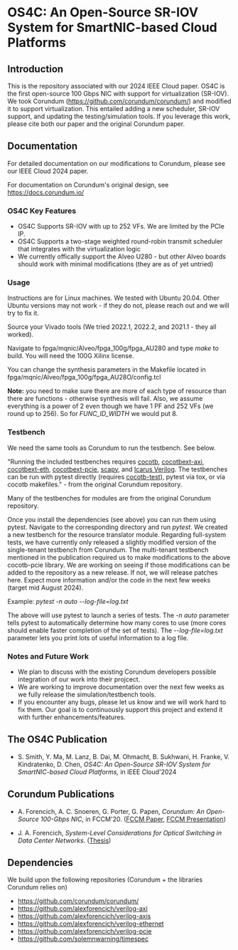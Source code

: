# OS4C: An Open-Source SR-IOV System for SmartNIC-based Cloud Platforms 

## Introduction

This is the repository associated with our 2024 IEEE Cloud paper. OS4C is the first open-source 100 Gbps NIC with support for virtualization (SR-IOV). We took Corundum (https://github.com/corundum/corundum/) and modified it to support virtualization. This entailed adding a new scheduler, SR-IOV support, and updating the testing/simulation tools. If you leverage this work, please cite both our paper and the original Corundum paper.


## Documentation

For detailed documentation on our modifications to Corundum, please see our IEEE Cloud 2024 paper.

For documentation on Corundum's original design, see https://docs.corundum.io/

### OS4C Key Features

* OS4C Supports SR-IOV with up to 252 VFs. We are limited by the PCIe IP.
* OS4C Supports a two-stage weighted round-robin transmit scheduler that integrates with the virtualization logic
* We currently offically support the Alveo U280 - but other Alveo boards should work with minimal modifications (they are as of yet untried)

### Usage

Instructions are for Linux machines. We tested with Ubuntu 20.04. Other Ubuntu versions may not work - if they do not, please reach out and we will try to fix it.

Source your Vivado tools (We tried 2022.1, 2022.2, and 2021.1 - they all worked).

Navigate to fpga/mqnic/Alveo/fpga_100g/fpga_AU280 and type *make* to build. You will need the 100G Xilinx license.

You can change the synthesis parameters in the Makefile located in fpga/mqnic/Alveo/fpga_100g/fpga_AU28O/config.tcl

**Note:** you need to make sure there are more of each type of resource than there are functions - otherwise synthesis will fail. Also, we assume everything is a power of 2 even though we have 1 PF and 252 VFs (we round up to 256). So for *FUNC_ID_WIDTH* we would put 8.



### Testbench

We need the same tools as Corundum to run the testbench. See below.

"Running the included testbenches requires [cocotb](https://github.com/cocotb/cocotb), [cocotbext-axi](https://github.com/alexforencich/cocotbext-axi), [cocotbext-eth](https://github.com/alexforencich/cocotbext-eth), [cocotbext-pcie](https://github.com/alexforencich/cocotbext-pcie), [scapy](https://scapy.net/), and [Icarus Verilog](http://iverilog.icarus.com/).  The testbenches can be run with pytest directly (requires [cocotb-test](https://github.com/themperek/cocotb-test)), pytest via tox, or via cocotb makefiles." - from the original Corundum repository.

Many of the testbenches for modules are from the original Corundum repository. 

Once you install the dependencies (see above) you can run them using pytest. Navigate to the corresponding directory and run *pytest*. We created a new testbench for the resource translator module. Regarding full-system tests, we have currently only released a slightly modified version of the single-tenant testbench from Corundum. The multi-tenant testbench mentioned in the publication required us to make modifications to the above cocotb-pcie library. We are working on seeing if those modifications can be added to the repository as a new release. If not, we will release patches here. Expect more information and/or the code in the next few weeks (target mid August 2024). 

Example: *pytest -n auto --log-file=log.txt*

The above will use pytest to launch a series of tests. The *-n auto* parameter tells pytest to automatically determine how many cores to use (more cores should enable faster completion of the set of tests). The *--log-file=log.txt* parameter lets you print lots of useful information to a log file. 

### Notes and Future Work
* We plan to discuss with the existing Corundum developers possible integration of our work into their projcect.
* We are working to improve documentation over the next few weeks as we fully release the simulation/testbench tools.
* If you encounter any bugs, please let us know and we will work hard to fix them. Our goal is to continuously support this project and extend it with further enhancements/features.

## The OS4C Publication
- S. Smith, Y. Ma, M. Lanz, B. Dai, M. Ohmacht, B. Sukhwani, H. Franke, V. Kindratenko, D. Chen, *OS4C: An Open-Source SR-IOV System for SmartNIC-based Cloud Platforms,* in IEEE Cloud'2024 

## Corundum Publications

- A. Forencich, A. C. Snoeren, G. Porter, G. Papen, *Corundum: An Open-Source 100-Gbps NIC,* in FCCM'20. ([FCCM Paper](https://www.cse.ucsd.edu/~snoeren/papers/corundum-fccm20.pdf), [FCCM Presentation](https://www.fccm.org/past/2020/forums/topic/corundum-an-open-source-100-gbps-nic/))

- J. A. Forencich, *System-Level Considerations for Optical Switching in Data Center Networks*. ([Thesis](https://escholarship.org/uc/item/3mc9070t))

## Dependencies

We build upon the following repositories (Corundum + the libraries Corundum relies on)

*  https://github.com/corundum/corundum/
*  https://github.com/alexforencich/verilog-axi
*  https://github.com/alexforencich/verilog-axis
*  https://github.com/alexforencich/verilog-ethernet
*  https://github.com/alexforencich/verilog-pcie
*  https://github.com/solemnwarning/timespec

